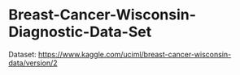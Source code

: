 # Breast-Cancer-Wisconsin-Diagnostic-Data-Set

Dataset: 
https://www.kaggle.com/uciml/breast-cancer-wisconsin-data/version/2 

